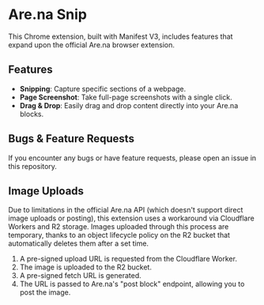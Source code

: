 # Are.na Snip

This Chrome extension, built with Manifest V3, includes features that expand upon the official Are.na browser extension.

## Features
- **Snipping**: Capture specific sections of a webpage.
- **Page Screenshot**: Take full-page screenshots with a single click.
- **Drag & Drop**: Easily drag and drop content directly into your Are.na blocks.

## Bugs & Feature Requests
If you encounter any bugs or have feature requests, please open an issue in this repository.

## Image Uploads

Due to limitations in the official Are.na API (which doesn't support direct image uploads or posting), this extension uses a workaround via Cloudflare Workers and R2 storage. Images uploaded through this process are temporary, thanks to an object lifecycle policy on the R2 bucket that automatically deletes them after a set time.

1. A pre-signed upload URL is requested from the Cloudflare Worker.
2. The image is uploaded to the R2 bucket.
3. A pre-signed fetch URL is generated.
4. The URL is passed to Are.na's "post block" endpoint, allowing you to post the image.
